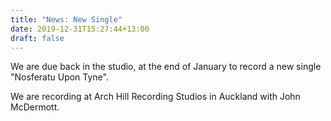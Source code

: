 ```yaml
---
title: "News: New Single"
date: 2019-12-31T15:27:44+13:00
draft: false
---
```


We are due back in the studio, at the end of January to record a new single "Nosferatu Upon Tyne".

We are recording at Arch Hill Recording Studios in Auckland with John McDermott.

